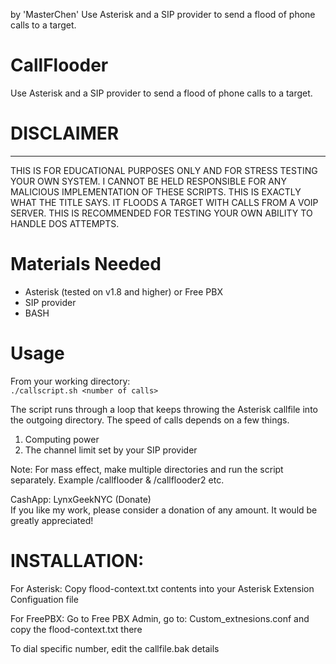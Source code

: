 by 'MasterChen'
Use Asterisk and a SIP provider to send a flood of phone calls to a target.

# CallFlooder    
Use Asterisk and a SIP provider to send a flood of phone calls to a target.

#  DISCLAIMER      
-------
THIS IS FOR EDUCATIONAL PURPOSES ONLY AND FOR STRESS TESTING YOUR OWN SYSTEM. I CANNOT BE HELD RESPONSIBLE FOR ANY MALICIOUS IMPLEMENTATION OF THESE SCRIPTS. THIS IS EXACTLY WHAT THE TITLE SAYS. IT FLOODS A TARGET WITH CALLS FROM A VOIP SERVER. THIS IS RECOMMENDED FOR TESTING YOUR OWN ABILITY TO HANDLE DOS ATTEMPTS.

Materials Needed
================
+ Asterisk (tested on v1.8 and higher) or Free PBX      
+ SIP provider      
+ BASH      


Usage
=====
From your working directory:      
`./callscript.sh <number of calls>`

The script runs through a loop that keeps throwing the Asterisk callfile into the outgoing directory.
The speed of calls depends on a few things.
1. Computing power
2. The channel limit set by your SIP provider

Note: For mass effect, make multiple directories and run the script separately. Example /callflooder & /callflooder2 etc.

CashApp: LynxGeekNYC (Donate)      
If you like my work, please consider a donation of any amount. It would be greatly appreciated!

INSTALLATION:
=============

For Asterisk:
Copy flood-context.txt contents into your Asterisk Extension Configuation file

For FreePBX:
Go to Free PBX Admin, go to: Custom_extnesions.conf and copy the flood-context.txt there

To dial specific number, edit the callfile.bak details

